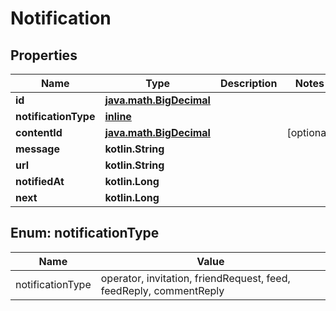 
# Notification

## Properties
Name | Type | Description | Notes
------------ | ------------- | ------------- | -------------
**id** | [**java.math.BigDecimal**](java.math.BigDecimal.md) |  | 
**notificationType** | [**inline**](#NotificationTypeEnum) |  | 
**contentId** | [**java.math.BigDecimal**](java.math.BigDecimal.md) |  |  [optional]
**message** | **kotlin.String** |  | 
**url** | **kotlin.String** |  | 
**notifiedAt** | **kotlin.Long** |  | 
**next** | **kotlin.Long** |  | 


<a name="NotificationTypeEnum"></a>
## Enum: notificationType
Name | Value
---- | -----
notificationType | operator, invitation, friendRequest, feed, feedReply, commentReply



